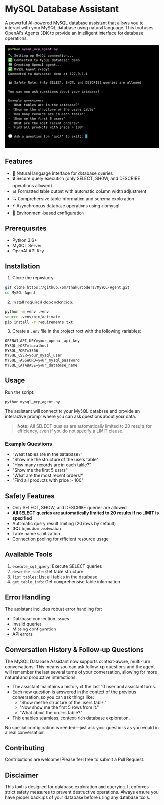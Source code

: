 # MySQL Database Assistant

A powerful AI-powered MySQL database assistant that allows you to interact with your MySQL database using natural language. This tool uses OpenAI's Agents SDK to provide an intelligent interface for database operations.

![MySQL Agent](/screenshots/init.png)

## Features

- 🤖 Natural language interface for database queries
- 🔒 Secure query execution (only SELECT, SHOW, and DESCRIBE operations allowed)
- 📊 Formatted table output with automatic column width adjustment
- 🔍 Comprehensive table information and schema exploration
- ⚡ Asynchronous database operations using aiomysql
- 🔐 Environment-based configuration

## Prerequisites

- Python 3.6+
- MySQL Server
- OpenAI API Key

## Installation

1. Clone the repository:
```bash
git clone https://github.com/thakurcoderz/MySQL-Agent.git
cd MySQL-Agent
```

2. Install required dependencies:
```bash
python -m venv .venv
source .venv/bin/activate
pip install -r requirements.txt
```

3. Create a `.env` file in the project root with the following variables:
```env
OPENAI_API_KEY=your_openai_api_key
MYSQL_HOST=localhost
MYSQL_PORT=3306
MYSQL_USER=your_mysql_user
MYSQL_PASSWORD=your_mysql_password
MYSQL_DATABASE=your_database_name
```

## Usage

Run the script:
```bash
python mysql_mcp_agent.py
```

The assistant will connect to your MySQL database and provide an interactive prompt where you can ask questions about your data.

> **Note:** All SELECT queries are automatically limited to 20 results for efficiency, even if you do not specify a LIMIT clause.

### Example Questions

- "What tables are in the database?"
- "Show me the structure of the users table"
- "How many records are in each table?"
- "Show me the first 5 users"
- "What are the most recent orders?"
- "Find all products with price > 100"

## Safety Features

- Only SELECT, SHOW, and DESCRIBE queries are allowed
- **All SELECT queries are automatically limited to 20 results if no LIMIT is specified**
- Automatic query result limiting (20 rows by default)
- SQL injection protection
- Table name sanitization
- Connection pooling for efficient resource usage

## Available Tools

1. `execute_sql_query`: Execute SELECT queries
2. `describe_table`: Get table structure
3. `list_tables`: List all tables in the database
4. `get_table_info`: Get comprehensive table information

## Error Handling

The assistant includes robust error handling for:
- Database connection issues
- Invalid queries
- Missing configuration
- API errors

## Conversation History & Follow-up Questions

The MySQL Database Assistant now supports context-aware, multi-turn conversations. This means you can ask follow-up questions and the agent will remember the last several turns of your conversation, allowing for more natural and productive interactions.

- The assistant maintains a history of the last 10 user and assistant turns.
- Each new question is answered in the context of the previous conversation, so you can ask things like:
  - "Show me the structure of the users table."
  - "Now show me the first 5 rows from it."
  - "What about the orders table?"
- This enables seamless, context-rich database exploration.

No special configuration is needed—just ask your questions as you would in a real conversation!

## Contributing

Contributions are welcome! Please feel free to submit a Pull Request.

## Disclaimer

This tool is designed for database exploration and querying. It enforces strict safety measures to prevent destructive operations. Always ensure you have proper backups of your database before using any database tools. 